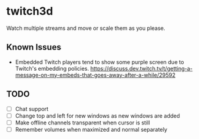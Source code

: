 # twitch3d

Watch multiple streams and move or scale them as you please.

## Known Issues

- Embedded Twitch players tend to show some purple screen due to Twitch's embedding policies. https://discuss.dev.twitch.tv/t/getting-a-message-on-my-embeds-that-goes-away-after-a-while/29592

## TODO
- [ ] Chat support
- [ ] Change top and left for new windows as new windows are added
- [ ] Make offline channels transparent when cursor is still
- [ ] Remember volumes when maximized and normal separately